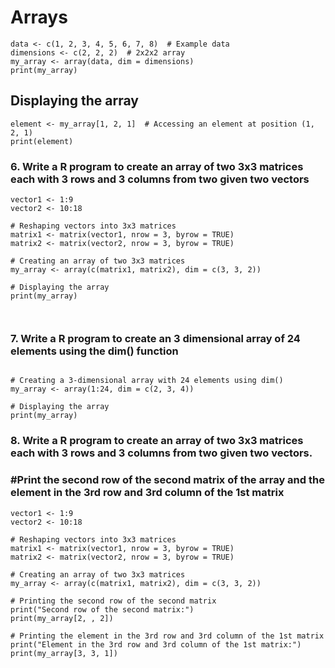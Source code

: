 
# Arrays
```
data <- c(1, 2, 3, 4, 5, 6, 7, 8)  # Example data
dimensions <- c(2, 2, 2)  # 2x2x2 array
my_array <- array(data, dim = dimensions)
print(my_array)

```

## Displaying the array
```
element <- my_array[1, 2, 1]  # Accessing an element at position (1, 2, 1)
print(element)

```



### 6. Write a R program to create an array of two 3x3 matrices each with 3 rows and 3 columns from two given two vectors

```
vector1 <- 1:9
vector2 <- 10:18

# Reshaping vectors into 3x3 matrices
matrix1 <- matrix(vector1, nrow = 3, byrow = TRUE)
matrix2 <- matrix(vector2, nrow = 3, byrow = TRUE)

# Creating an array of two 3x3 matrices
my_array <- array(c(matrix1, matrix2), dim = c(3, 3, 2))

# Displaying the array
print(my_array)



```

### 7. Write a R program to create an 3 dimensional array of 24 elements using the dim() function

```

# Creating a 3-dimensional array with 24 elements using dim()
my_array <- array(1:24, dim = c(2, 3, 4))

# Displaying the array
print(my_array)

```

### 8. Write a R program to create an array of two 3x3 matrices each with 3 rows and 3 columns from two given two vectors. 
### #Print the second row of the second matrix of the array and the element in the 3rd row and 3rd column of the 1st matrix

```
vector1 <- 1:9
vector2 <- 10:18

# Reshaping vectors into 3x3 matrices
matrix1 <- matrix(vector1, nrow = 3, byrow = TRUE)
matrix2 <- matrix(vector2, nrow = 3, byrow = TRUE)

# Creating an array of two 3x3 matrices
my_array <- array(c(matrix1, matrix2), dim = c(3, 3, 2))

# Printing the second row of the second matrix
print("Second row of the second matrix:")
print(my_array[2, , 2])

# Printing the element in the 3rd row and 3rd column of the 1st matrix
print("Element in the 3rd row and 3rd column of the 1st matrix:")
print(my_array[3, 3, 1])

```
